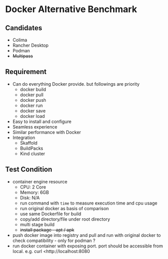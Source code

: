 # Docker Alternative Benchmark

## Candidates

- Colima
- Rancher Desktop
- Podman
- ~~Multipass~~

## Requirement

- Can do everything Docker provide. but followings are priority
  - docker build
  - docker pull
  - docker push
  - docker run
  - docker save
  - docker load
- Easy to install and configure
- Seamless experience
- Similar performance with Docker
- Integration
  - Skaffold
  - BuildPacks
  - Kind cluster

## Test Condition

- container engine resource
  - CPU: 2 Core
  - Memory: 6GB
  - Disk: N/A
  - run command with `time` to measure execution time and cpu usage
  - run original docker as basis of comparison
  - use same Dockerfile for build
  - copy/add directory/file under root directory
  - multi stage build
  - ~~install package - apt / apk~~
- push docker image into registry and pull and run with original docker to check compatibility - only for podman ?
- run docker container with exposing port. port should be accessible from local. e.g. curl <http://localhost:8080
